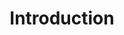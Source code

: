 ---
title: "Introduction"
description: '@nuxtjs/strapi is a Nuxt 3 module for first class integration with Strapi.'
---